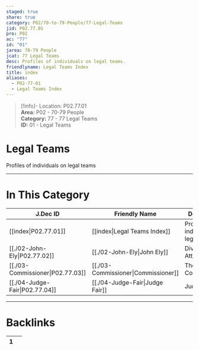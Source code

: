 ```yaml
---  
staged: true  
share: true  
category: P02/70-to-79-People/77-Legal-Teams  
jid: P02.77.01  
pro: P02  
ac: "77"  
id: "01"  
jarea: 70-79 People  
jcat: 77 Legal Teams  
desc: Profiles of individuals on legal teams.  
friendlyname: Legal Teams Index  
title: index  
aliases:  
  - P02-77-01  
  - Legal Teams Index  
---  
```

  
>[!info]- Location: P02.77.01  
>**Area:** P02 - 70-79 People  
>**Category:** 77 - 77 Legal Teams  
>**ID:** 01 - Legal Teams  
  
# Legal Teams  
  
Profiles of individuals on legal teams  
   
  
  
---  
# In This Category  
  
| J.Dec ID                                                                                        | Friendly Name                                                                                      | Description                             |  
| ----------------------------------------------------------------------------------------------- | -------------------------------------------------------------------------------------------------- | --------------------------------------- |  
| [[index\|P02.77.01]]           | [[index\|Legal Teams Index]]      | Profiles of individuals on legal teams. |  
| [[./02-John-Ely\|P02.77.02]]     | [[./02-John-Ely\|John Ely]]         | Divorce Attorney                        |  
| [[./03-Commissioner\|P02.77.03]] | [[./03-Commissioner\|Commissioner]] | The Commissioner                        |  
| [[./04-Judge-Fair\|P02.77.04]]   | [[./04-Judge-Fair\|Judge Fair]]     | Judge                                   |  
  
  
---  
# Backlinks  
<div><table class="dataview table-view-table"><thead class="table-view-thead"><tr class="table-view-tr-header"><th class="table-view-th"><span></span><span class="dataview small-text">1</span></th><th class="table-view-th"><span></span></th></tr></thead><tbody class="table-view-tbody"></tbody></table></div>